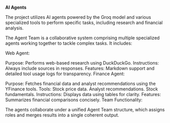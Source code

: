 **AI Agents**

The project utilizes AI agents powered by the Groq model and various specialized tools to perform specific tasks, including research and financial analysis. 

The Agent Team is a collaborative system comprising multiple specialized agents working together to tackle complex tasks. It includes:

Web Agent:

Purpose: Performs web-based research using DuckDuckGo.
Instructions: Always include sources in responses.
Features: Markdown support and detailed tool usage logs for transparency.
Finance Agent:

Purpose: Fetches financial data and analyst recommendations using the YFinance tools.
Tools:
Stock price data.
Analyst recommendations.
Stock fundamentals.
Instructions: Displays data using tables for clarity.
Features: Summarizes financial comparisons concisely.
Team Functionality:

The agents collaborate under a unified Agent Team structure, which assigns roles and merges results into a single coherent output.
